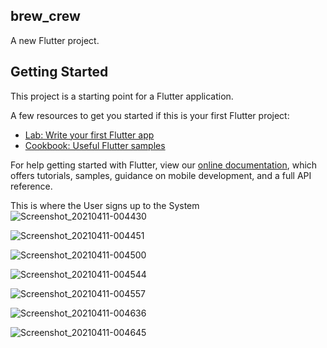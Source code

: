## brew_crew

A new Flutter project.

## Getting Started

This project is a starting point for a Flutter application.

A few resources to get you started if this is your first Flutter project:

- [Lab: Write your first Flutter app](https://flutter.dev/docs/get-started/codelab)
- [Cookbook: Useful Flutter samples](https://flutter.dev/docs/cookbook)

For help getting started with Flutter, view our
[online documentation](https://flutter.dev/docs), which offers tutorials,
samples, guidance on mobile development, and a full API reference.

This is where the User signs up to the System
![Screenshot_20210411-004430](https://user-images.githubusercontent.com/62157938/114304931-63a35d80-9ade-11eb-9521-ec89b28478d4.jpg)

![Screenshot_20210411-004451](https://user-images.githubusercontent.com/62157938/114304934-6605b780-9ade-11eb-8a75-02e4e89b177d.jpg)

![Screenshot_20210411-004500](https://user-images.githubusercontent.com/62157938/114304937-669e4e00-9ade-11eb-8725-289bc4ff82a6.jpg)

![Screenshot_20210411-004544](https://user-images.githubusercontent.com/62157938/114304941-68681180-9ade-11eb-99d1-bfc8e5828253.jpg)

![Screenshot_20210411-004557](https://user-images.githubusercontent.com/62157938/114304942-6aca6b80-9ade-11eb-8602-a53f8bb2f00e.jpg)

![Screenshot_20210411-004636](https://user-images.githubusercontent.com/62157938/114304943-6bfb9880-9ade-11eb-937d-d147d8a84a33.jpg)

![Screenshot_20210411-004645](https://user-images.githubusercontent.com/62157938/114304944-6c942f00-9ade-11eb-8c94-87aa0c4aa3d8.jpg)

